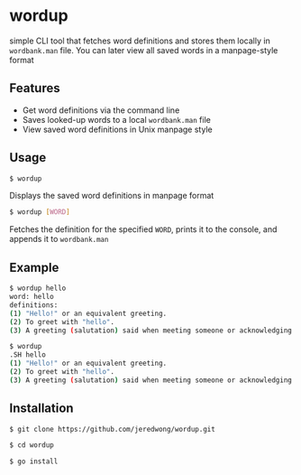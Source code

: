 # wordup
simple CLI tool that fetches word definitions and stores them locally in `wordbank.man` file. You can later view all saved words in a manpage-style format 


## Features 
- Get word definitions via the command line 
- Saves looked-up words to a local `wordbank.man` file
- View saved word definitions in Unix manpage style 

## Usage
```bash
$ wordup
```
Displays the saved word definitions in manpage format 

```bash
$ wordup [WORD]
```
Fetches the definition for the specified `WORD`, prints it to the console, and appends it to `wordbank.man`

## Example
```bash
$ wordup hello
word: hello
definitions:
(1) "Hello!" or an equivalent greeting.
(2) To greet with "hello".
(3) A greeting (salutation) said when meeting someone or acknowledging someone’s arrival or presence.

$ wordup
.SH hello
(1) "Hello!" or an equivalent greeting.
(2) To greet with "hello".
(3) A greeting (salutation) said when meeting someone or acknowledging someone's arrival or presence.
```

## Installation
```bash
$ git clone https://github.com/jeredwong/wordup.git

$ cd wordup

$ go install 
```
